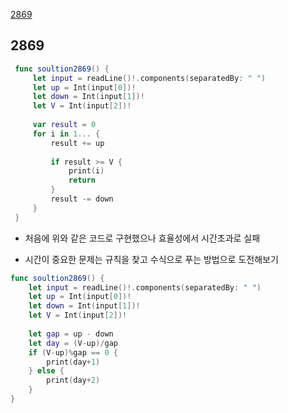 [2869](#2869)



## 2869

``` swift
 func soultion2869() {
     let input = readLine()!.components(separatedBy: " ")
     let up = Int(input[0])!
     let down = Int(input[1])!
     let V = Int(input[2])!
     
     var result = 0
     for i in 1... {
         result += up
         
         if result >= V {
             print(i)
             return
         }
         result -= down
     }
 }
```

* 처음에 위와 같은 코드로 구현했으나 효율성에서 시간초과로 실패

* 시간이 중요한 문제는 규칙을 찾고 수식으로 푸는 방법으로 도전해보기

``` swift
func soultion2869() {
    let input = readLine()!.components(separatedBy: " ")
    let up = Int(input[0])!
    let down = Int(input[1])!
    let V = Int(input[2])!
    
    let gap = up - down
    let day = (V-up)/gap
    if (V-up)%gap == 0 {
        print(day+1)
    } else {
        print(day+2)
    }   
}
```



